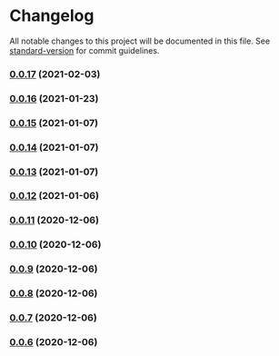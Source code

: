 # Changelog

All notable changes to this project will be documented in this file. See [standard-version](https://github.com/conventional-changelog/standard-version) for commit guidelines.

### [0.0.17](https://github.com/beuthbot/bhtbot_serviceframework/compare/v0.0.16...v0.0.17) (2021-02-03)

### [0.0.16](https://github.com/beuthbot/bhtbot_serviceframework/compare/v0.0.15...v0.0.16) (2021-01-23)

### [0.0.15](https://github.com/beuthbot/bhtbot_serviceframework/compare/v0.0.14...v0.0.15) (2021-01-07)

### [0.0.14](https://github.com/beuthbot/bhtbot_serviceframework/compare/v0.0.13...v0.0.14) (2021-01-07)

### [0.0.13](https://github.com/beuthbot/bhtbot_serviceframework/compare/v0.0.12...v0.0.13) (2021-01-07)

### [0.0.12](https://github.com/beuthbot/bhtbot_serviceframework/compare/v0.0.11...v0.0.12) (2021-01-06)

### [0.0.11](https://github.com/sickred/bhtbot/compare/v0.0.10...v0.0.11) (2020-12-06)

### [0.0.10](https://github.com/sickred/bhtbot/compare/v0.0.9...v0.0.10) (2020-12-06)

### [0.0.9](https://github.com/sickred/bhtbot/compare/v0.0.8...v0.0.9) (2020-12-06)

### [0.0.8](https://github.com/sickred/bhtbot/compare/v0.0.7...v0.0.8) (2020-12-06)

### [0.0.7](https://github.com/sickred/bhtbot/compare/v0.0.6...v0.0.7) (2020-12-06)

### [0.0.6](https://github.com/sickred/bhtbot/compare/v1.0.4...v0.0.6) (2020-12-06)

